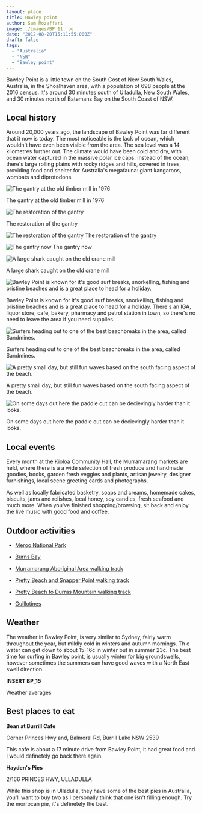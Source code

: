 ```yaml
---
layout: place
title: Bawley point
author: Sam Mozaffari
image: ./images/BP_11.jpg
date: "2012-08-20T15:11:55.000Z"
draft: false
tags: 
  - "Australia"
  - "NSW"
  - "Bawley point"
---
```





Bawley Point is a little town on the South Cost of New South Wales, Australia, in the Shoalhaven area, with a population of 698 people at the 2016 census. It's around 30 minutes south of Ulladulla, New South Wales, and 30 minutes north of Batemans Bay on the South Coast of NSW.

## **Local history**

Around 20,000 years ago, the landscape of Bawley Point was far different that it now is today. The most noticeable is the lack of ocean, which wouldn't have even been visible from the area. The sea level was a 14 kilometres further out. The climate would have been cold and dry, with ocean water captured in the massive polar ice caps. Instead of the ocean, there's large rolling plains with rocky ridges and hills, covered in trees, providing food and shelter for Australia's megafauna: giant kangaroos, wombats and diprotodons.

![The gantry at the old timber mill in 1976](./images/BP_11.jpg)

The gantry at the old timber mill in 1976

![The restoration of the gantry](./images/BP_12.jpg)

The restoration of the gantry

![The restoration of the gantry](./images/BP_13.jpg)
The restoration of the gantry

![The gantry now](./images/BP_10.jpg)
The gantry now

![A large shark caught on the old crane mill ](./images/BP_14.jpg)

A large shark caught on the old crane mill 

![Bawley Point is known for it's good surf breaks, snorkelling, fishing and pristine beaches and is a great place to head for a holiday.](./images/BP_01.jpg)

Bawley Point is known for it's good surf breaks, snorkelling, fishing and pristine beaches and is a great place to head for a holiday. There's an IGA, liquor store, cafe, bakery, pharmacy and petrol station in town, so there's no need to leave the area if you need supplies.

![Surfers heading out to one of the best beachbreaks in the area, called Sandmines.](./images/BP_04.jpg)

Surfers heading out to one of the best beachbreaks in the area, called Sandmines.

![A pretty small day, but still fun waves based on the south facing aspect of the beach.](./images/BP_03.jpg)

A pretty small day, but still fun waves based on the south facing aspect of the beach.

![On some days out here the paddle out can be decievingly harder than it looks. ](./images/BP_05.jpg)

On some days out here the paddle out can be decievingly harder than it looks. 

## **Local events**

Every month at the Kioloa Community Hall, the Murramarang markets are held, where there is a a wide selection of fresh produce and handmade goodies, books, garden fresh veggies and plants, artisan jewelry, designer furnishings, local scene greeting cards and photographs.

As well as locally fabricated basketry, soaps and creams, homemade cakes, biscuits, jams and relishes, local honey, soy candles, fresh seafood and much more. When you've finished shopping/browsing,  sit back and enjoy the live music with good food and coffee.

## **Outdoor activities**

 - [Meroo National Park](https://www.visitnsw.com/destinations/south-coast/jervis-bay-and-shoalhaven/bawley-point/attractions/meroo-national-park)

 - [Burns Bay](https://www.visitnsw.com/destinations/south-coast/jervis-bay-and-shoalhaven/bawley-point/attractions/burns-bay)
 - [Murramarang Aboriginal Area walking track](https://www.visitnsw.com/destinations/south-coast/jervis-bay-and-shoalhaven/bawley-point/attractions/murramarang-aboriginal-area-walking-track)

- [Pretty Beach and Snapper Point walking track](https://www.visitnsw.com/destinations/south-coast/jervis-bay-and-shoalhaven/bawley-point/attractions/pretty-beach-snapper-point-walking-track)

- [Pretty Beach to Durras Mountain walking track](https://www.visitnsw.com/destinations/south-coast/jervis-bay-and-shoalhaven/bawley-point/attractions/pretty-beach-durras-mountain-walking-track)

- [Guillotines](https://www.visitnsw.com/destinations/south-coast/jervis-bay-and-shoalhaven/bawley-point/attractions/guillotines-surf-break)

## **Weather**

The weather in Bawley Point, is very similar to Sydney, fairly warm throughout the year, but mildly cold in winters and autumn mornings. Th
e water can get down to about 15-16c in winter but in summer 23c. The best time for surfing in Bawley point, is usually winter for big groundswells, however sometimes the summers can have good waves with a North East swell direction.

**INSERT BP_15**

Weather averages

## **Best places to eat**

**Bean at Burrill Cafe**

Corner Princes Hwy and, Balmoral Rd, Burrill Lake NSW 2539

This cafe is about a 17 minute drive from Bawley Point, it had great food and I would definetely go back there again.

**Hayden's Pies**

2/166 PRINCES HWY, ULLADULLA

While this shop is in Ulladulla, they have some of the best pies in Australia, you'll want to buy two as I personally think that one isn't filling enough. Try the morrocan pie, it's definetely the best.